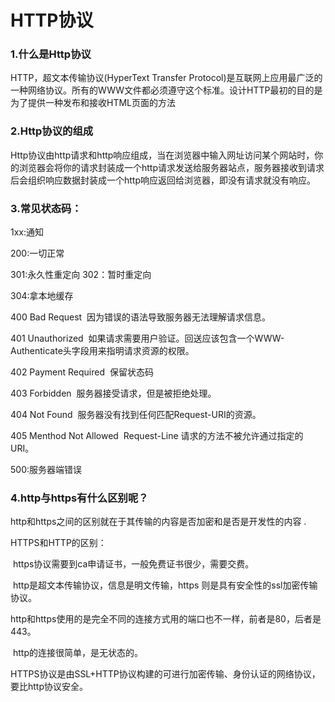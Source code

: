 # HTTP协议

### 1.什么是Http协议

HTTP，超文本传输协议(HyperText Transfer Protocol)是互联网上应用最广泛的一种网络协议。所有的WWW文件都必须遵守这个标准。设计HTTP最初的目的是为了提供一种发布和接收HTML页面的方法

###  2.Http协议的组成

​        Http协议由http请求和http响应组成，当在浏览器中输入网址访问某个网站时，你的浏览器会将你的请求封装成一个http请求发送给服务器站点，服务器接收到请求后会组织响应数据封装成一个http响应返回给浏览器，即没有请求就没有响应。

### 3.常见状态码：

1xx:通知

200:一切正常

301:永久性重定向    302：暂时重定向

304:拿本地缓存

400 Bad Request  因为错误的语法导致服务器无法理解请求信息。

401 Unauthorized  如果请求需要用户验证。回送应该包含一个WWW-Authenticate头字段用来指明请求资源的权限。

402 Payment Required  保留状态码 

403 Forbidden  服务器接受请求，但是被拒绝处理。 

404 Not Found  服务器没有找到任何匹配Request-URI的资源。 

405 Menthod Not Allowed  Request-Line 请求的方法不被允许通过指定的URI。 

500:服务器端错误

### 4.http与https有什么区别呢？ 

http和https之间的区别就在于其传输的内容是否加密和是否是开发性的内容 .

HTTPS和HTTP的区别：

​      https协议需要到ca申请证书，一般免费证书很少，需要交费。

​      http是超文本传输协议，信息是明文传输，https 则是具有安全性的ssl加密传输协议。

​      http和https使用的是完全不同的连接方式用的端口也不一样，前者是80，后者是443。

​      http的连接很简单，是无状态的。

​      HTTPS协议是由SSL+HTTP协议构建的可进行加密传输、身份认证的网络协议，要比http协议安全。